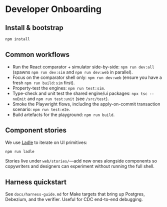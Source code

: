 # Developer Onboarding

## Install & bootstrap
```bash
npm install
```

## Common workflows
- Run the React comparator + simulator side-by-side: `npm run dev:all` (spawns `npm run dev:sim` and `npm run dev:web` in parallel).
- Focus on the comparator shell only: `npm run dev:web` (ensure you have a fresh `npm run build:sim` first).
- Property-test the engines: `npm run test:sim`.
- Type-check and unit test the shared engine/ui packages: `npx tsc --noEmit` and `npm run test:unit` (see `/src/test`).
- Smoke the Playwright flows, including the apply-on-commit transaction scenario: `npm run test:e2e`.
- Build artefacts for the playground: `npm run build`.

## Component stories
We use [Ladle](https://ladle.dev/) to iterate on UI primitives:
```bash
npm run ladle
```
Stories live under `web/stories/`—add new ones alongside components so copywriters and designers can experiment without running the full shell.

## Harness quickstart
See `docs/harness-guide.md` for Make targets that bring up Postgres, Debezium, and the verifier. Useful for CDC end-to-end debugging.
